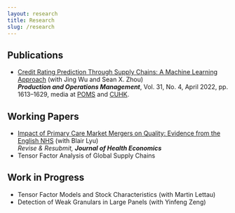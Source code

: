 ```yaml
---
layout: research
title: Research
slug: /research
---
```


## Publications

* [Credit Rating Prediction Through Supply Chains: A Machine Learning Approach](https://doi.org/10.1111/poms.13634) (with Jing Wu and Sean X. Zhou)\
   ***Production and Operations Management***, Vol. 31, No. 4, April 2022, pp. 1613–1629, media at [POMS](https://youtu.be/ybiD_tnwa2g) and [CUHK](https://cbk.bschool.cuhk.edu.hk/supply-chain-health-a-new-way-to-predict-credit-ratings/).


## Working Papers

* [Impact of Primary Care Market Mergers on Quality: Evidence from the English NHS](https://papers.ssrn.com/sol3/papers.cfm?abstract_id=4918321) (with Blair Lyu)\
   *Revise & Resubmit,* ***Journal of Health Economics***
* Tensor Factor Analysis of Global Supply Chains <!--(with Weichen Wang and Jing Wu)-->


## Work in Progress

* Tensor Factor Models and Stock Characteristics (with Martin Lettau)
* Detection of Weak Granulars in Large Panels (with Yinfeng Zeng)


<br />
<br />

